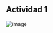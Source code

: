 ## Actividad 1

![image](https://user-images.githubusercontent.com/37404924/129836076-2092f99a-6b3b-4479-bcd2-9c398f847f0c.png)
